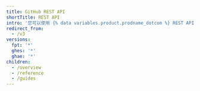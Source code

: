 ```yaml
---
title: GitHub REST API
shortTitle: REST API
intro: '您可以使用 {% data variables.product.prodname_dotcom %} REST API 创建调用以获取与 GitHub 集成所需的数据。'
redirect_from:
  - /v3
versions:
  fpt: '*'
  ghes: '*'
  ghae: '*'
children:
  - /overview
  - /reference
  - /guides
---
```


